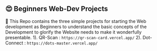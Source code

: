 ## 😍 Beginners Web-Dev Projects
🔸 This Repo contains the three simple projects for starting the Web development as Beginners to understand the basic concepts of the Development to glorify the Website 
needs to make it wonderfully presentable.
1). QR-Scan : `https://qr-scan-card.vercel.app/`
2). Dot-Connect :  `https://dots-master.vercel.app/`
